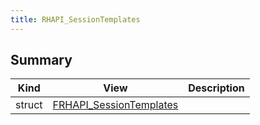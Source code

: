 ```yaml
---
title: RHAPI_SessionTemplates
---
```


## Summary
| Kind | View | Description |
|------|------|-------------|
|struct|[FRHAPI_SessionTemplates](/unreal-plugins/all/structfrhapi__sessiontemplates/#structFRHAPI__SessionTemplates)||
